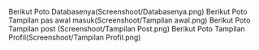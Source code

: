 Berikut Poto Databasenya(Screenshoot/Databasenya.png)
Berikut Poto Tampilan pas awal masuk(Screenshoot/Tampilan awal.png)
Berikut Poto Tampilan post (Screenshoot/Tampilan Post.png)
Berikut Poto Tampilan Profil(Screenshoot/Tampilan Profil.png)